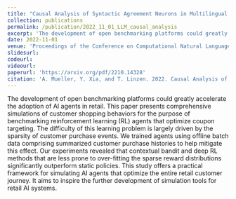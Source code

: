 ```yaml
---
title: "Causal Analysis of Syntactic Agreement Neurons in Multilingual Language Models"
collection: publications
permalink: /publication/2022_11_01_LLM_causal_analysis
excerpt: 'The development of open benchmarking platforms could greatly accelerate the adoption of AI agents in retail. This paper presents comprehensive simulations of customer shopping behaviors for the purpose of benchmarking reinforcement learning (RL) agents that optimize coupon targeting. The difficulty of this learning problem is largely driven by the sparsity of customer purchase events. We trained agents using offline batch data comprising summarized customer purchase histories to help mitigate this effect. Our experiments revealed that contextual bandit and deep RL methods that are less prone to over-fitting the sparse reward distributions significantly outperform static policies. This study offers a practical framework for simulating AI agents that optimize the entire retail customer journey. It aims to inspire the further development of simulation tools for retail AI systems.'
date: 2022-11-01
venue: 'Proceedings of the Conference on Computational Natural Language Learning (CoNLL)'
slidesurl: 
codeurl: 
videourl:
paperurl: 'https://arxiv.org/pdf/2210.14328'
citation: 'A. Mueller, Y. Xia, and T. Linzen. 2022. Causal Analysis of Syntactic Agreement Neurons in Multilingual Language Models. In Proceedings of the 26th Conference on Computational Natural Language Learning (CoNLL), pages 95–109. Association for Computational Linguistics.'
---
```


The development of open benchmarking platforms could greatly accelerate the adoption of AI agents in retail. This paper presents comprehensive simulations of customer shopping behaviors for the purpose of benchmarking reinforcement learning (RL) agents that optimize coupon targeting. The difficulty of this learning problem is largely driven by the sparsity of customer purchase events. We trained agents using offline batch data comprising summarized customer purchase histories to help mitigate this effect. Our experiments revealed that contextual bandit and deep RL methods that are less prone to over-fitting the sparse reward distributions significantly outperform static policies. This study offers a practical framework for simulating AI agents that optimize the entire retail customer journey. It aims to inspire the further development of simulation tools for retail AI systems.